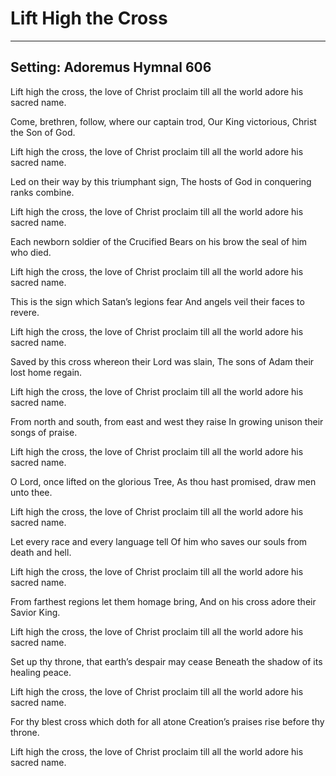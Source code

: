 # Lift High the Cross

***

## Setting: Adoremus Hymnal 606

Lift high the cross, the love of Christ
proclaim till all the world adore his sacred
name.

Come, brethren, follow, where our captain
trod,
Our King victorious, Christ the Son of God.

Lift high the cross, the love of Christ
proclaim till all the world adore his sacred
name.

Led on their way by this triumphant sign,
The hosts of God in conquering ranks
combine.

Lift high the cross, the love of Christ
proclaim till all the world adore his sacred
name.

Each newborn soldier of the Crucified
Bears on his brow the seal of him who died.

Lift high the cross, the love of Christ
proclaim till all the world adore his sacred
name.

This is the sign which Satan’s legions fear
And angels veil their faces to revere.

Lift high the cross, the love of Christ
proclaim till all the world adore his sacred
name.

Saved by this cross whereon their Lord was
slain,
The sons of Adam their lost home regain.

Lift high the cross, the love of Christ
proclaim till all the world adore his sacred
name.

From north and south, from east and west
they raise
In growing unison their songs of praise.

Lift high the cross, the love of Christ
proclaim till all the world adore his sacred
name.

O Lord, once lifted on the glorious Tree,
As thou hast promised, draw men unto
thee.

Lift high the cross, the love of Christ
proclaim till all the world adore his sacred
name.

Let every race and every language tell
Of him who saves our souls from death and
hell.

Lift high the cross, the love of Christ
proclaim till all the world adore his sacred
name.

From farthest regions let them homage
bring,
And on his cross adore their Savior King.

Lift high the cross, the love of Christ
proclaim till all the world adore his sacred
name.

Set up thy throne, that earth’s despair may
cease
Beneath the shadow of its healing peace.

Lift high the cross, the love of Christ
proclaim till all the world adore his sacred
name.

For thy blest cross which doth for all atone
Creation’s praises rise before thy throne.

Lift high the cross, the love of Christ
proclaim till all the world adore his sacred
name.